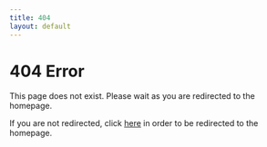 ```yaml
---
title: 404
layout: default
---
```

# 404 Error

This page does not exist. Please wait as you are redirected to the homepage.

If you are not redirected, click [here](/) in order to be redirected to the homepage.

